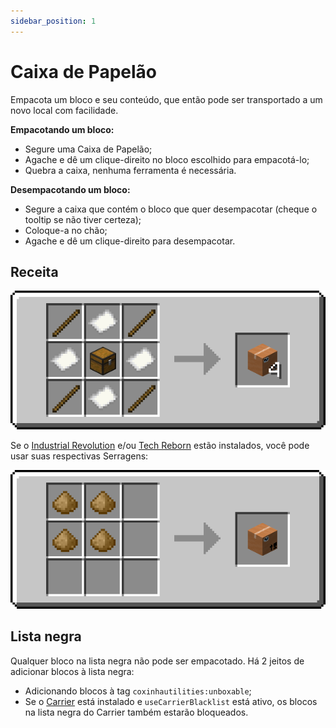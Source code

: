 ```yaml
---
sidebar_position: 1
---
```


# Caixa de Papelão

Empacota um bloco e seu conteúdo, que então pode ser transportado a um novo local com facilidade.

**Empacotando um bloco:**
- Segure uma Caixa de Papelão;
- Agache e dê um clique-direito no bloco escolhido para empacotá-lo;
- Quebra a caixa, nenhuma ferramenta é necessária.

**Desempacotando um bloco:**
- Segure a caixa que contém o bloco que quer desempacotar (cheque o tooltip se não tiver certeza);
- Coloque-a no chão;
- Agache e dê um clique-direito para desempacotar.

## Receita

![](/img/coxinha/recipes/cardboard_box.png)

Se o [Industrial Revolution](https://www.curseforge.com/minecraft/mc-mods/industrial-revolution) e/ou [Tech Reborn](https://www.curseforge.com/minecraft/mc-mods/techreborn) estão instalados, você pode usar suas respectivas Serragens:

![](/img/coxinha/recipes/cardboard_box_sawdust.gif)

## Lista negra

Qualquer bloco na lista negra não pode ser empacotado. Há 2 jeitos de adicionar blocos à lista negra:

- Adicionando blocos à tag `coxinhautilities:unboxable`;
- Se o [Carrier](https://www.curseforge.com/minecraft/mc-mods/carrier) está instalado e `useCarrierBlacklist` está ativo, os blocos na lista negra do Carrier também estarão bloqueados.